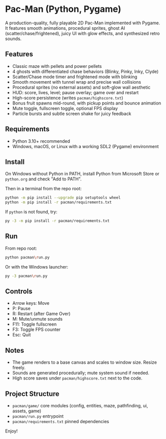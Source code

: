 # Pac-Man (Python, Pygame)

A production-quality, fully playable 2D Pac-Man implemented with Pygame. It features smooth animations, procedural sprites, ghost AI (scatter/chase/frightened), juicy UI with glow effects, and synthesized retro sounds.

## Features
- Classic maze with pellets and power pellets
- 4 ghosts with differentiated chase behaviors (Blinky, Pinky, Inky, Clyde)
- Scatter/Chase mode timer and frightened mode with blinking
- Smooth movement with tunnel wrap and precise wall collisions
- Procedural sprites (no external assets) and soft-glow wall aesthetic
- HUD: score, lives, level; pause overlay; game over and restart
- High-score persistence (writes `pacman/highscore.txt`)
- Bonus fruit spawns mid-round, with pickup points and bounce animation
- Mute toggle, fullscreen toggle, optional FPS display
- Particle bursts and subtle screen shake for juicy feedback

## Requirements
- Python 3.10+ recommended
- Windows, macOS, or Linux with a working SDL2 (Pygame) environment

## Install
On Windows without Python in PATH, install Python from Microsoft Store or `python.org` and check "Add to PATH".

Then in a terminal from the repo root:

```bash
python -m pip install --upgrade pip setuptools wheel
python -m pip install -r pacman/requirements.txt
```

If `python` is not found, try:

```bash
py -3 -m pip install -r pacman/requirements.txt
```

## Run
From repo root:

```bash
python pacman\run.py
```

Or with the Windows launcher:

```bash
py -3 pacman\run.py
```

## Controls
- Arrow keys: Move
- P: Pause
- R: Restart (after Game Over)
- M: Mute/unmute sounds
- F11: Toggle fullscreen
- F3: Toggle FPS counter
- Esc: Quit

## Notes
- The game renders to a base canvas and scales to window size. Resize freely.
- Sounds are generated procedurally; mute system sound if needed.
- High score saves under `pacman/highscore.txt` next to the code.

## Project Structure
- `pacman/game/` core modules (config, entities, maze, pathfinding, ui, assets, game)
- `pacman/run.py` entrypoint
- `pacman/requirements.txt` pinned dependencies

Enjoy!
